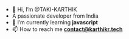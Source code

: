 - 👋 Hi, I’m @TAKI-KARTHIK
-  A passionate developer from India
- 🌱 I’m currently learning **javascript**
- 📫 How to reach me **contact@karthikr.tech**
<!---
TAKI-KARTHIK/TAKI-KARTHIK is a ✨ special ✨ repository because its `README.md` (this file) appears on your GitHub profile.
You can click the Preview link to take a look at your changes.
--->
